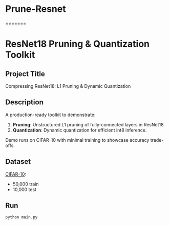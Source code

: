 # Prune-Resnet
=======
# ResNet18 Pruning & Quantization Toolkit

## Project Title
Compressing ResNet18: L1 Pruning & Dynamic Quantization

## Description
A production-ready toolkit to demonstrate:
1. **Pruning**: Unstructured L1 pruning of fully-connected layers in ResNet18.
2. **Quantization**: Dynamic quantization for efficient int8 inference.

Demo runs on CIFAR-10 with minimal training to showcase accuracy trade-offs.

## Dataset
[CIFAR-10](https://www.cs.toronto.edu/~kriz/cifar.html):  
- 50,000 train  
- 10,000 test  

## Run
```bash
python main.py


